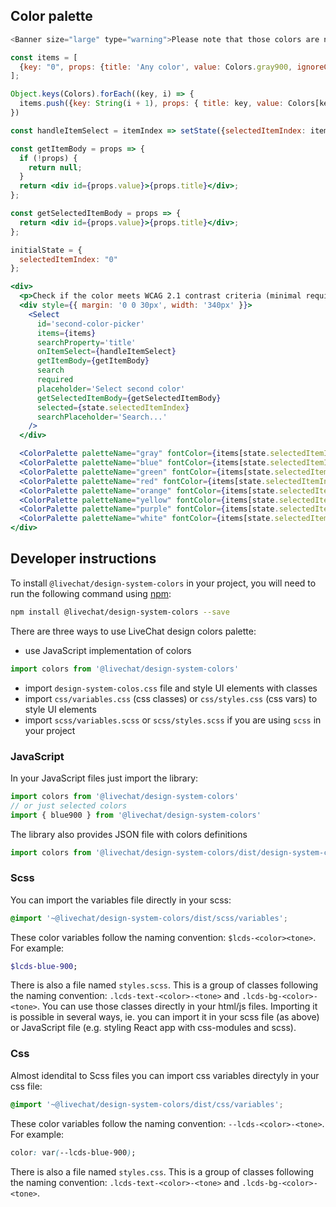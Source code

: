 ## Color palette

```js noeditor
<Banner size="large" type="warning">Please note that those colors are not used yet in the components our design system. The support for colors will be added gradually when themes are added to the library.</Banner>
```

```jsx noeditor
const items = [
  {key: "0", props: {title: 'Any color', value: Colors.gray900, ignoreContrast: true}}
];

Object.keys(Colors).forEach((key, i) => {
  items.push({key: String(i + 1), props: { title: key, value: Colors[key] }})
})

const handleItemSelect = itemIndex => setState({selectedItemIndex: itemIndex});

const getItemBody = props => {
  if (!props) {
    return null;
  }
  return <div id={props.value}>{props.title}</div>;
};

const getSelectedItemBody = props => {
  return <div id={props.value}>{props.title}</div>;
};

initialState = {
  selectedItemIndex: "0"
};

<div>
  <p>Check if the color meets WCAG 2.1 contrast criteria (minimal required is 4.5:1). Select second color (ie. font color):</p>
  <div style={{ margin: '0 0 30px', width: '340px' }}>
    <Select
      id='second-color-picker'
      items={items}
      searchProperty='title'
      onItemSelect={handleItemSelect}
      getItemBody={getItemBody}
      search
      required
      placeholder='Select second color'
      getSelectedItemBody={getSelectedItemBody}
      selected={state.selectedItemIndex}
      searchPlaceholder='Search...'
    />
  </div>

  <ColorPalette paletteName="gray" fontColor={items[state.selectedItemIndex].props.value} ignoreContrast={items[state.selectedItemIndex].props.ignoreContrast} />
  <ColorPalette paletteName="blue" fontColor={items[state.selectedItemIndex].props.value} ignoreContrast={items[state.selectedItemIndex].props.ignoreContrast} />
  <ColorPalette paletteName="green" fontColor={items[state.selectedItemIndex].props.value} ignoreContrast={items[state.selectedItemIndex].props.ignoreContrast} />
  <ColorPalette paletteName="red" fontColor={items[state.selectedItemIndex].props.value} ignoreContrast={items[state.selectedItemIndex].props.ignoreContrast} />
  <ColorPalette paletteName="orange" fontColor={items[state.selectedItemIndex].props.value} ignoreContrast={items[state.selectedItemIndex].props.ignoreContrast} />
  <ColorPalette paletteName="yellow" fontColor={items[state.selectedItemIndex].props.value} ignoreContrast={items[state.selectedItemIndex].props.ignoreContrast} />
  <ColorPalette paletteName="purple" fontColor={items[state.selectedItemIndex].props.value} ignoreContrast={items[state.selectedItemIndex].props.ignoreContrast} />
  <ColorPalette paletteName="white" fontColor={items[state.selectedItemIndex].props.value} ignoreContrast={items[state.selectedItemIndex].props.ignoreContrast} />
</div>
```

## Developer instructions

To install `@livechat/design-system-colors` in your project, you will need to run the following
command using [npm](https://www.npmjs.com/):

```bash
npm install @livechat/design-system-colors --save
```


There are three ways to use LiveChat design colors palette:
- use JavaScript implementation of colors
```js static
import colors from '@livechat/design-system-colors'
```
- import `design-system-colos.css` file and style UI elements with classes
- import `css/variables.css` (css classes) or `css/styles.css` (css vars) to style UI elements
- import `scss/variables.scss` or `scss/styles.scss` if you are using `scss` in your project

### JavaScript

In your JavaScript files just import the library:

```js static
import colors from '@livechat/design-system-colors'
// or just selected colors
import { blue900 } from '@livechat/design-system-colors'
```

The library also provides JSON file with colors definitions
```js static
import colors from '@livechat/design-system-colors/dist/design-system-colors.json'
```

### Scss

You can import the variables file directly in your scss:

```scss
@import '~@livechat/design-system-colors/dist/scss/variables';
```

These color variables follow the naming convention: `$lcds-<color><tone>`.
For example:

```scss
$lcds-blue-900;
```

There is also a file named `styles.scss`. This is a group of classes following the naming convention: `.lcds-text-<color>-<tone>` and `.lcds-bg-<color>-<tone>`. You can use those classes directly in your html/js files. Importing it is possible in several ways, ie. you can import it in your scss file (as above) or JavaScript file (e.g. styling React app with css-modules and scss).

### Css

Almost idendital to Scss files you can import css variables directyly in your css file:

```scss
@import '~@livechat/design-system-colors/dist/css/variables';
```

These color variables follow the naming convention: `--lcds-<color>-<tone>`.
For example:

```css
color: var(--lcds-blue-900);
```

There is also a file named `styles.css`. This is a group of classes following the naming convention: `.lcds-text-<color>-<tone>` and `.lcds-bg-<color>-<tone>`.
